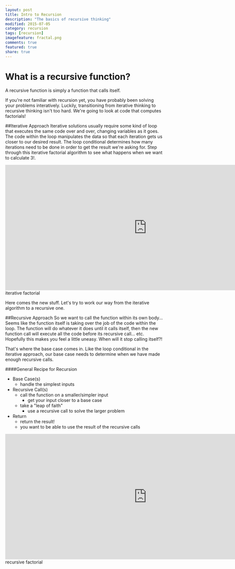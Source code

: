 ```yaml
---
layout: post
title: Intro to Recursion
description: "The basics of recursive thinking"
modified: 2015-07-05
category: recursion
tags: [recursion]
imagefeature: fractal.png
comments: true
featured: true
share: true
---
```


# What is a recursive function?
A recursive function is simply a function that calls itself.

If you're not familiar with recursion yet, you have probably been solving your problems
interatively. Luckily, transitioning from iterative thinking to recursive thinking isn't too hard.
We're going to look at code that computes factorials!

##Iterative Approach
Iterative solutions usually require some kind of loop that executes the same code over and over,
changing variables as it goes. The code within the loop manipulates the data so that
each iteration gets us closer to our desired result. The loop conditional determines how many iterations need to be done
in order to get the result we're asking for. Step through this iterative factorial algorithm to see
what happens when we want to calculate 3!.

<div align="center"><iframe width="900" height="400" frameborder="0" src="http://pythontutor.com/iframe-embed.html#code=function+factorial+(n%29+%7B%0A++++for+(var+i+%3D+n+-+1%3B+i+%3E+0%3B+i--%29+%7B%0A++++++++n+%3D+n+*+i%3B%0A++++%7D%0A++++return+n%3B%0A%7D%0A%0Afactorial(3%29%3B&origin=opt-frontend.js&cumulative=false&heapPrimitives=false&textReferences=false&py=js&rawInputLstJSON=%5B%5D&curInstr=0&codeDivWidth=350&codeDivHeight=400"></iframe></div>
<figcaption>iterative factorial</figcaption>

Here comes the new stuff. Let's try to work our way from the iterative algorithm to a recursive one.

##Recursive Approach
So we want to call the function within its own body... Seems like the function itself is taking over
the job of the code within the loop. The function will do whatever it does until it calls itself,
then the new function call will execute all the code before its recursive call... etc. Hopefully
this makes you feel a little uneasy. When will it stop calling itself?!

That's where the base case comes in. Like the loop conditional in the iterative approach, our
base case needs to determine when we have made enough recursive calls.

####General Recipe for Recursion
* Base Case(s)
    - handle the simplest inputs
* Recursive Call(s)
    - call the function on a smaller/simpler input
        - get your input closer to a base case
    - take a "leap of faith"
        - use a recursive call to solve the larger problem
* Return
    - return the result!
    - you want to be able to use the result of the recursive calls

<div align="center"><iframe width="900" height="400" frameborder="0" src="http://pythontutor.com/iframe-embed.html#code=function+factorial(n%29+%7B%0A++++if+(n+%3D%3D%3D+0%29+%7B%0A++++++++return+1%3B%0A++++%7D%0A++++return+n+*+factorial(n-1%29%3B%0A%7D%0A%0Afactorial(3%29%3B&origin=opt-frontend.js&cumulative=false&heapPrimitives=false&textReferences=false&py=js&rawInputLstJSON=%5B%5D&curInstr=0&codeDivWidth=350&codeDivHeight=400"> </iframe></div>
<figcaption>recursive factorial</figcaption>
